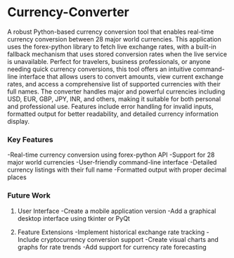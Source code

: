 # Currency-Converter
 A robust Python-based currency conversion tool that enables real-time currency conversion between 28 major world currencies. This application uses the forex-python library to fetch live exchange rates, with a built-in fallback mechanism that uses stored conversion rates when the live service is unavailable. Perfect for travelers, business professionals, or anyone needing quick currency conversions, this tool offers an intuitive command-line interface that allows users to convert amounts, view current exchange rates, and access a comprehensive list of supported currencies with their full names. The converter handles major and powerful currencies including USD, EUR, GBP, JPY, INR, and others, making it suitable for both personal and professional use. Features include error handling for invalid inputs, formatted output for better readability, and detailed currency information display.

 ### Key Features
-Real-time currency conversion using forex-python API
-Support for 28 major world currencies
-User-friendly command-line interface
-Detailed currency listings with their full name
-Formatted output with proper decimal places

### Future Work
1. User Interface
-Create a mobile application version
-Add a graphical desktop interface using tkinter or PyQt

2. Feature Extensions
-Implement historical exchange rate tracking
-Include cryptocurrency conversion support
-Create visual charts and graphs for rate trends
-Add support for currency rate forecasting
